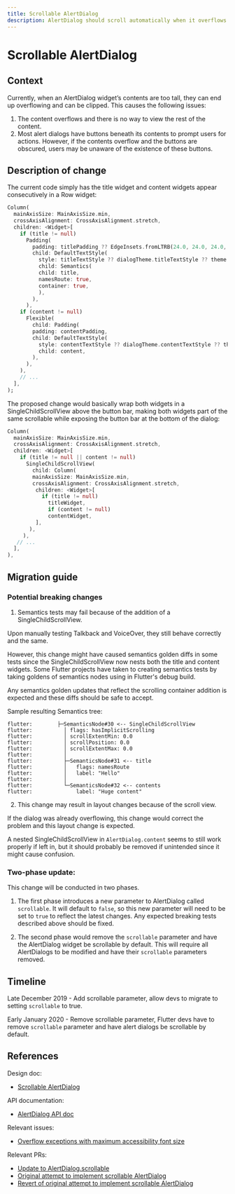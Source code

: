 ```yaml
---
title: Scrollable AlertDialog
description: AlertDialog should scroll automatically when it overflows.
---
```


# Scrollable AlertDialog

## Context

Currently, when an AlertDialog widget’s contents are too tall, they can end up
overflowing and can be clipped. This causes the following issues:

1. The content overflows and there is no way to view the rest of the content.
2. Most alert dialogs have buttons beneath its contents to prompt users for
actions. However, if the contents overflow and the buttons are obscured, users
may be unaware of the existence of these buttons.

## Description of change

The current code simply has the title widget and content widgets appear consecutively in a Row widget:

```dart
Column(
  mainAxisSize: MainAxisSize.min,
  crossAxisAlignment: CrossAxisAlignment.stretch,
  children: <Widget>[
    if (title != null)
      Padding(
        padding: titlePadding ?? EdgeInsets.fromLTRB(24.0, 24.0, 24.0, content == null ? 20.0 : 0.0),
        child: DefaultTextStyle(
          style: titleTextStyle ?? dialogTheme.titleTextStyle ?? theme.textTheme.title,
          child: Semantics(
          child: title,
          namesRoute: true,
          container: true,
          ),
        ),
      ),
    if (content != null)
      Flexible(
        child: Padding(
        padding: contentPadding,
        child: DefaultTextStyle(
          style: contentTextStyle ?? dialogTheme.contentTextStyle ?? theme.textTheme.subhead,
          child: content,
        ),
      ),
    ),
    // ...
  ],
);
```

The proposed change would basically wrap both widgets in a
SingleChildScrollView above the button bar, making both
widgets part of the same scrollable while exposing the
button bar at the bottom of the dialog:

```dart
Column(
  mainAxisSize: MainAxisSize.min,
  crossAxisAlignment: CrossAxisAlignment.stretch,
  children: <Widget>[
    if (title != null || content != null)
      SingleChildScrollView(
        child: Column(
        mainAxisSize: MainAxisSize.min,
        crossAxisAlignment: CrossAxisAlignment.stretch,
         children: <Widget>[
           if (title != null)
             titleWidget,
             if (content != null)
             contentWidget,
         ],
       ),
     ),
   // ...
  ],
),
```

## Migration guide

### Potential breaking changes

1. Semantics tests may fail because of the addition of a SingleChildScrollView.

Upon manually testing Talkback and VoiceOver, they still behave correctly and
the same.

However, this change might have caused semantics golden diffs in some tests
since the SingleChildScrollView now nests both the title and content widgets.
Some Flutter projects have taken to creating semantics tests by taking goldens
of semantics nodes using in Flutter's debug build.

Any semantics golden updates that reflect the scrolling container addition
is expected and these diffs should be safe to accept.

Sample resulting Semantics tree:

```
flutter:        ├─SemanticsNode#30 <-- SingleChildScrollView
flutter:          │ flags: hasImplicitScrolling
flutter:          │ scrollExtentMin: 0.0
flutter:          │ scrollPosition: 0.0
flutter:          │ scrollExtentMax: 0.0
flutter:          │
flutter:          ├─SemanticsNode#31 <-- title
flutter:          │   flags: namesRoute
flutter:          │   label: "Hello"
flutter:          │
flutter:          └─SemanticsNode#32 <-- contents
flutter:              label: "Huge content"
```

2. This change may result in layout changes because of the scroll view.

If the dialog was already overflowing, this change would correct the problem
and this layout change is expected.

A nested SingleChildScrollView in `AlertDialog.content` seems to still work
properly if left in, but it should probably be removed if unintended since
it might cause confusion.

### Two-phase update:

This change will be conducted in two phases.

1. The first phase introduces a new parameter to AlertDialog called
`scrollable`. It will default to `false`, so this new parameter will need
to be set to `true` to reflect the latest changes. Any expected breaking tests
described above should be fixed.

2. The second phase would remove the `scrollable` parameter and have the
AlertDialog widget be scrollable by default. This will require all AlertDialogs
to be modified and have their `scrollable` parameters removed.

## Timeline

Late December 2019 - Add scrollable parameter, allow devs to migrate to setting
`scrollable` to true.

Early January 2020 - Remove scrollable parameter, Flutter devs have to remove
`scrollable` parameter and have alert dialogs be scrollable by default.

## References

Design doc:
* [Scrollable AlertDialog](/go/scrollable-alert-dialog)

API documentation:
* [AlertDialog API doc](https://api.flutter.dev/flutter/material/AlertDialog-class.html)

Relevant issues:
* [Overflow exceptions with maximum accessibility font size](https://github.com/flutter/flutter/issues/42696)

Relevant PRs:
* [Update to AlertDialog.scrollable](https://github.com/flutter/flutter/pull/45079)
* [Original attempt to implement scrollable AlertDialog](https://github.com/flutter/flutter/pull/43226)
* [Revert of original attempt to implement scrollable AlertDialog](https://github.com/flutter/flutter/pull/44003)
